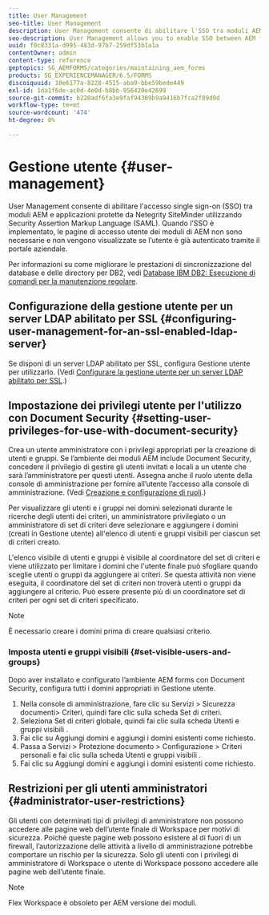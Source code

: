 ```yaml
---
title: User Management
seo-title: User Management
description: User Management consente di abilitare l'SSO tra moduli AEM e applicazioni protette da Netegrity SiteMinder utilizzando SAML. Questo documento fornisce ulteriori informazioni sulla gestione degli utenti.
seo-description: User Management allows you to enable SSO between AEM forms modules and Netegrity SiteMinder-protected applications by using SAML. This document provides more information about User Management.
uuid: f0c8331a-d995-483d-97b7-259df53b1a1a
contentOwner: admin
content-type: reference
geptopics: SG_AEMFORMS/categories/maintaining_aem_forms
products: SG_EXPERIENCEMANAGER/6.5/FORMS
discoiquuid: 10e6177a-8228-4515-aba9-bbe59bede449
exl-id: 1da1f6de-ac0d-4e0d-b8bb-956420e42699
source-git-commit: b220adf6fa3e9faf94389b9a9416b7fca2f89d9d
workflow-type: tm+mt
source-wordcount: '474'
ht-degree: 0%

---
```


# Gestione utente {#user-management}

User Management consente di abilitare l&#39;accesso single sign-on (SSO) tra moduli AEM e applicazioni protette da Netegrity SiteMinder utilizzando Security Assertion Markup Language (SAML). Quando l’SSO è implementato, le pagine di accesso utente dei moduli di AEM non sono necessarie e non vengono visualizzate se l’utente è già autenticato tramite il portale aziendale.

Per informazioni su come migliorare le prestazioni di sincronizzazione del database e delle directory per DB2, vedi [Database IBM DB2: Esecuzione di comandi per la manutenzione regolare](/help/forms/using/admin-help/ibm-db2-database-running-commands.md#ibm-db2-database-running-commands-for-regular-maintenance).

## Configurazione della gestione utente per un server LDAP abilitato per SSL {#configuring-user-management-for-an-ssl-enabled-ldap-server}

Se disponi di un server LDAP abilitato per SSL, configura Gestione utente per utilizzarlo. (Vedi [Configurare la gestione utente per un server LDAP abilitato per SSL](/help/forms/using/admin-help/configure-user-management-ssl-enabled.md#configure-user-management-for-an-ssl-enabled-ldap-server).)

## Impostazione dei privilegi utente per l&#39;utilizzo con Document Security {#setting-user-privileges-for-use-with-document-security}

Crea un utente amministratore con i privilegi appropriati per la creazione di utenti e gruppi. Se l’ambiente dei moduli AEM include Document Security, concedere il privilegio di gestire gli utenti invitati e locali a un utente che sarà l’amministratore per questi utenti. Assegna anche il ruolo utente della console di amministrazione per fornire all’utente l’accesso alla console di amministrazione. (Vedi [Creazione e configurazione di ruoli](/help/forms/using/admin-help/creating-configuring-roles.md#creating-and-configuring-roles).)

Per visualizzare gli utenti e i gruppi nei domini selezionati durante le ricerche degli utenti dei criteri, un amministratore privilegiato o un amministratore di set di criteri deve selezionare e aggiungere i domini (creati in Gestione utente) all&#39;elenco di utenti e gruppi visibili per ciascun set di criteri creato.

L&#39;elenco visibile di utenti e gruppi è visibile al coordinatore del set di criteri e viene utilizzato per limitare i domini che l&#39;utente finale può sfogliare quando sceglie utenti o gruppi da aggiungere ai criteri. Se questa attività non viene eseguita, il coordinatore del set di criteri non troverà utenti o gruppi da aggiungere al criterio. Può essere presente più di un coordinatore set di criteri per ogni set di criteri specificato.

>[!NOTE]
>
>È necessario creare i domini prima di creare qualsiasi criterio.

### Imposta utenti e gruppi visibili {#set-visible-users-and-groups}

Dopo aver installato e configurato l’ambiente AEM forms con Document Security, configura tutti i domini appropriati in Gestione utente.

1. Nella console di amministrazione, fare clic su Servizi > Sicurezza documenti> Criteri, quindi fare clic sulla scheda Set di criteri.
1. Seleziona Set di criteri globale, quindi fai clic sulla scheda Utenti e gruppi visibili .
1. Fai clic su Aggiungi domini e aggiungi i domini esistenti come richiesto.
1. Passa a Servizi > Protezione documento > Configurazione > Criteri personali e fai clic sulla scheda Utenti e gruppi visibili .
1. Fai clic su Aggiungi domini e aggiungi i domini esistenti come richiesto.

## Restrizioni per gli utenti amministratori {#administrator-user-restrictions}

Gli utenti con determinati tipi di privilegi di amministratore non possono accedere alle pagine web dell’utente finale di Workspace per motivi di sicurezza. Poiché queste pagine web possono esistere al di fuori di un firewall, l’autorizzazione delle attività a livello di amministrazione potrebbe comportare un rischio per la sicurezza. Solo gli utenti con i privilegi di amministratore di Workspace o utente di Workspace possono accedere alle pagine web dell’utente finale.

>[!NOTE]
>
>Flex Workspace è obsoleto per AEM versione dei moduli.
